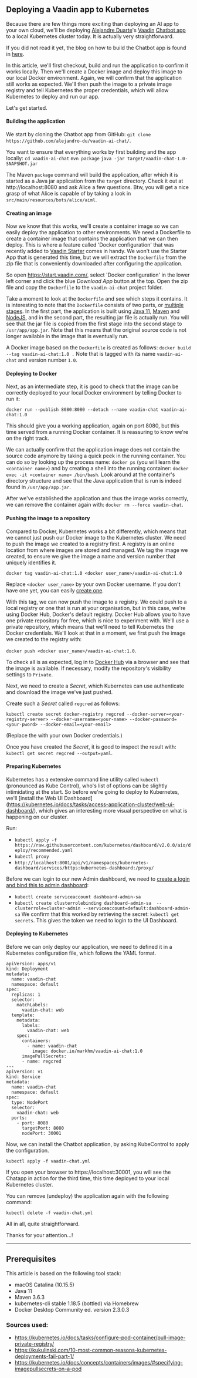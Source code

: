 ## Deploying a Vaadin app to Kubernetes
Because there are few things more exciting than deploying an AI app to your own cloud, we'll be deploying [Alejandre Duarte](https://vaadin.com/blog/author/alejandro-duarte)'s [Vaadin](https://www.vaadin.com) [Chatbot app](https://vaadin.com/blog/building-a-chatbot-in-java) to a local Kubernetes cluster today. It is actually very straightforward. 

If you did not read it yet, the blog on how to build the Chatbot app is found in [here](https://vaadin.com/blog/building-a-chatbot-in-java). 

In this article, we'll first checkout, build and run the application to confirm it works locally. Then we'll create a Docker image and deploy this image to our local Docker environment. Again, we will confirm that the application still works as expected. We'll then push the image to a private image registry and tell Kubernetes the proper credentials, which will allow Kubernetes to deploy and run our app. 

Let's get started. 

#### Building the application 
We start by cloning the Chatbot app from GitHub: `git clone https://github.com/alejandro-du/vaadin-ai-chat/`. 

You want to ensure that everything works by first building and the app locally: 
`cd vaadin-ai-chat`
`mvn package`
`java -jar target/vaadin-chat-1.0-SNAPSHOT.jar`

The Maven `package` command will build the application, after which it is started as a Java jar application from the `target` directory. Check it out at http://localhost:8080 and ask Alice a few questions. Btw, you will get a nice grasp of what Alice is capable of by taking a look in `src/main/resources/bots/alice/aiml`.

#### Creating an image
Now we know that this works, we'll create a container image so we can easily deploy the application to other environments. We need a Dockerfile to create a container image that contains the application that we can then deploy. This is where a feature called 'Docker configuration' that was recently added to [Vaadin Starter](https://start.vaadin.com/) comes in handy. We won't use the Starter App that is generated this time, but we will extract the `Dockerfile` from the zip file that is conveniently downloaded after configuring the application. 

So open https://start.vaadin.com/, select 'Docker configuration' in the lower left corner and click the blue *Download App* button at the top. Open the zip file and copy the `Dockerfile` to the `vaadin-ai-chat` project folder. 

Take a moment to look at the `Dockerfile` and see which steps it contains. It is interesting to note that the `Dockerfile` consists of two parts, or [multiple stages](https://docs.docker.com/develop/develop-images/multistage-build/). In the first part, the application is built using [Java 11](https://openjdk.java.net/projects/jdk/11/), [Maven](https://maven.apache.org/) and [NodeJS](https://nodejs.org/), and in the second part, the resulting jar file is actually run. You will see that the jar file is copied from the first stage into the second stage to `/usr/app/app.jar`. Note that this means that the original source code is not longer available in the image that is eventually run. 

A Docker image based on the `Dockerfile` is created as follows: `docker build --tag vaadin-ai-chat:1.0 .` Note that is tagged with its name `vaadin-ai-chat` and version number `1.0`.

#### Deploying to Docker
Next, as an intermediate step, it is good to check that the image can be correctly deployed to your local Docker environment by telling Docker to run it:

`docker run --publish 8080:8080 --detach --name vaadin-chat vaadin-ai-chat:1.0`

This should give you a working application, again on port 8080, but this time served from a running Docker container. It is reassuring to know we're on the right track.

We can actually confirm that the application image does not contain the source code anymore by taking a quick peek in the running container. You can do so by looking up the process name: `docker ps` (you will learn the `<container name>`) and by creating a shell into the running container: `docker exec -it <container name> /bin/bash`. Look around at the container's directory structure and see that the Java application that is run is indeed found in `/usr/app/app.jar`.

After we've established the application and thus the image works correctly, we can remove the container again with: `docker rm --force vaadin-chat`.

#### Pushing the image to a repository
Compared to Docker, Kubernetes works a bit differently, which means that we cannot just push our Docker image to the Kubernetes cluster. We need to push the image we created to a registry first. A registry is an online location from where images are stored and managed. We tag the image we created, to ensure we give the image a name and version number that uniquely identifies it.    

`docker tag vaadin-ai-chat:1.0 <docker user_name>/vaadin-ai-chat:1.0`

Replace `<docker user_name>` by your own Docker username. If you don't have one yet, you can easily [create one](https://www.docker.com/get-started).

With this tag, we can now push the image to a registry. We could push to a local registry or one that is run at your organisation, but in this case, we're using Docker Hub, Docker's default registry. Docker Hub allows you to have one private repository for free, which is nice to experiment with. We'll use a private repository, which means that we'll need to tell Kubernetes the Docker credentials. We'll look at that in a moment, we first push the image we created to the registry with:

`docker push <docker user_name>/vaadin-ai-chat:1.0`.

To check all is as expected, log in to [Docker Hub](https://hub.docker.com/) via a browser and see that the image is available. If necessary, modify the repository's visibility settings to `Private`.

Next, we need to create a *Secret*, which Kubernetes can use authenticate and download the image we've just pushed.  

Create such a *Secret* called `regcred` as follows:

`kubectl create secret docker-registry regcred --docker-server=<your-registry-server> --docker-username=<your-name> --docker-password=<your-pword> --docker-email=<your-email>`

(Replace the <attributes> with your own Docker credentials.)

Once you have created the *Secret*, it is good to inspect the result with: `kubectl get secret regcred --output=yaml`.

#### Preparing Kubernetes
Kubernetes has a extensive command line utility called `kubectl` (pronounced as Kube Control), who's list of options can be slightly intimidating at the start. So before we're going to deploy to Kubernetes, we'll [install the Web UI Dashboard]
(https://kubernetes.io/docs/tasks/access-application-cluster/web-ui-dashboard/), which gives an interesting more visual perspective on what is happening on our cluster. 

Run:
- `kubectl apply -f https://raw.githubusercontent.com/kubernetes/dashboard/v2.0.0/aio/deploy/recommended.yaml`
- `kubectl proxy`  
- `http://localhost:8001/api/v1/namespaces/kubernetes-dashboard/services/https:kubernetes-dashboard:/proxy/`

Before we can login to our new Admin dashboard, we need to [create a login and bind this to admin dashboard](https://www.replex.io/blog/how-to-install-access-and-add-heapster-metrics-to-the-kubernetes-dashboard):

- `kubectl create serviceaccount dashboard-admin-sa`
- `kubectl create clusterrolebinding dashboard-admin-sa 
                                                                                       --clusterrole=cluster-admin --serviceaccount=default:dashboard-admin-sa`
We confirm that this worked by retrieving the secret: `kubectl get secrets`. This gives the token we need to login to the UI Dashboard.  

#### Deploying to Kubernetes
Before we can only deploy our application, we need to defined it in a Kubernetes configuration file, which follows the YAML format. 

```
apiVersion: apps/v1
kind: Deployment
metadata:
  name: vaadin-chat
  namespace: default
spec:
  replicas: 1
  selector:
    matchLabels:
      vaadin-chat: web
  template:
    metadata:
      labels:
        vaadin-chat: web
    spec:
      containers:
        - name: vaadin-chat
          image: docker.io/markhm/vaadin-ai-chat:1.0
      imagePullSecrets:
      - name: regcred
---
apiVersion: v1
kind: Service
metadata:
  name: vaadin-chat
  namespace: default
spec:
  type: NodePort
  selector:
    vaadin-chat: web
  ports:
    - port: 8080
      targetPort: 8080
      nodePort: 30001

``` 

Now, we can install the Chatbot application, by asking KubeControl to apply the configuration.  

`kubectl apply -f vaadin-chat.yml`

If you open your browser to https://localhost:30001, you will see the Chatapp in action for the third time, this time deployed to your local Kubernetes cluster.

You can remove (undeploy) the application again with the following command:

`kubectl delete -f vaadin-chat.yml`

All in all, quite straightforward. 

Thanks for your attention...!

----
## Prerequisites
This article is based on the following tool stack:
- macOS Catalina (10.15.5)
- Java 11
- Maven 3.6.3
- kubernetes-cli stable 1.18.5 (bottled) via Homebrew
- Docker Desktop Community ed. version 2.3.0.3

### Sources used: 
- https://kubernetes.io/docs/tasks/configure-pod-container/pull-image-private-registry/
- https://kukulinski.com/10-most-common-reasons-kubernetes-deployments-fail-part-1/
- https://kubernetes.io/docs/concepts/containers/images/#specifying-imagepullsecrets-on-a-pod
